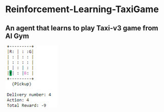 # Reinforcement-Learning-TaxiGame
## An agent that learns to play Taxi-v3 game from AI Gym
 
![](Taxi-game.gif)
